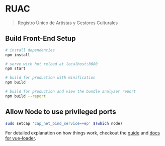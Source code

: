 # RUAC

> Registro Único de Artistas y Gestores Culturales

## Build Front-End Setup

``` bash
# install dependencies
npm install

# serve with hot reload at localhost:8080
npm start

# build for production with minification
npm build

# build for production and view the bundle analyzer report
npm build --report
```

## Allow Node to use privileged ports

``` bash
sudo setcap 'cap_net_bind_service=+ep' $(which node)
```

For detailed explanation on how things work, checkout the [guide](http://vuejs-templates.github.io/webpack/) and [docs for vue-loader](http://vuejs.github.io/vue-loader).
